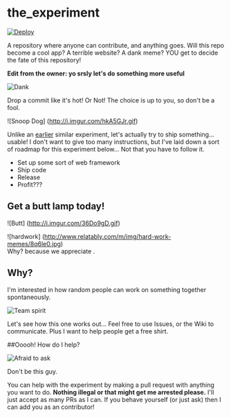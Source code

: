 # the_experiment

[![Deploy](https://www.herokucdn.com/deploy/button.svg)](https://heroku.com/deploy)

A repository where anyone can contribute, and anything goes. Will this repo become a cool app? A terrible website? A dank meme? YOU get to decide the fate of this repository!

<b>Edit from the owner: yo srsly let's do something more useful</b>

![Dank](http://i2.kym-cdn.com/photos/images/newsfeed/001/002/010/62e.gif)

Drop a commit like it's hot! Or Not! The choice is up to you, so don't be a fool. 

![Snoop Dog] (http://i.imgur.com/hkA5GJr.gif)

Unlike an [earlier](https://github.com/illacceptanything/illacceptanything) similar experiment, let's actually try to ship something... usable! I don't want to give too many instructions, but I've laid down a sort of roadmap for this experiment below... Not that you have to follow it.

- Set up some sort of web framework
- Ship code
- Release
- Profit???

## Get a butt lamp today!

![Butt] (http://i.imgur.com/36Do9gD.gif)

![hardwork] (http://www.relatably.com/m/img/hard-work-memes/8q6le0.jpg)
<br>Why? because we appreciate .

## Why?
I'm interested in how random people can work on something together spontaneously.

![Team spirit](team_spirit.jpg)

Let's see how this one works out... Feel free to use Issues, or the Wiki to communicate. Plus I want to help people get a free shirt.

##Ooooh! How do I help?

![Afraid to ask](too_afraid_to_ask.jpg)

Don't be this guy.

You can help with the experiment by making a pull request with anything you want to do. <b>Nothing illegal or that might get me arrested please.</b> I'll just accept as many PRs as I can. If you behave yourself (or just ask) then I can add you as an contributor!


